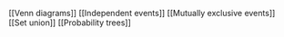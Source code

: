 [[Venn diagrams]]
[[Independent events]]
[[Mutually exclusive events]]
[[Set union]]
[[Probability trees]]